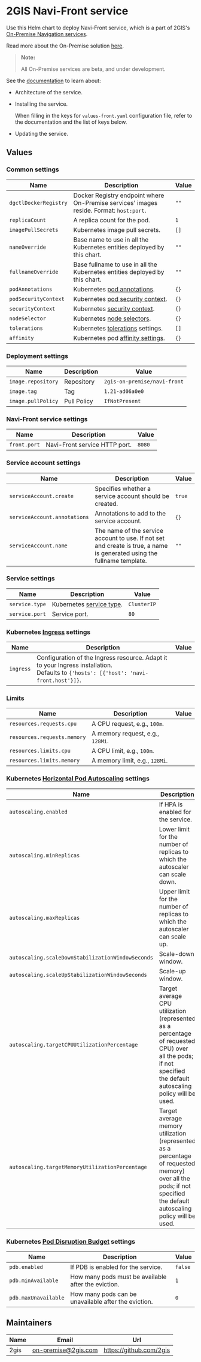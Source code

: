 # 2GIS Navi-Front service

Use this Helm chart to deploy Navi-Front service, which is a part of 2GIS's [On-Premise Navigation services](https://docs.2gis.com/en/on-premise/navigation).

Read more about the On-Premise solution [here](https://docs.2gis.com/en/on-premise/overview).

> **Note:**
>
> All On-Premise services are beta, and under development.

See the [documentation](https://docs.2gis.com/en/on-premise/navigation) to learn about:

- Architecture of the service.

- Installing the service.

    When filling in the keys for `values-front.yaml` configuration file, refer to the documentation and the list of keys below.

- Updating the service.

## Values

### Common settings

| Name                  | Description                                                                                                                 | Value |
| --------------------- | --------------------------------------------------------------------------------------------------------------------------- | ----- |
| `dgctlDockerRegistry` | Docker Registry endpoint where On-Premise services' images reside. Format: `host:port`.                                     | `""`  |
| `replicaCount`        | A replica count for the pod.                                                                                                | `1`   |
| `imagePullSecrets`    | Kubernetes image pull secrets.                                                                                              | `[]`  |
| `nameOverride`        | Base name to use in all the Kubernetes entities deployed by this chart.                                                     | `""`  |
| `fullnameOverride`    | Base fullname to use in all the Kubernetes entities deployed by this chart.                                                 | `""`  |
| `podAnnotations`      | Kubernetes [pod annotations](https://kubernetes.io/docs/concepts/overview/working-with-objects/annotations/).               | `{}`  |
| `podSecurityContext`  | Kubernetes [pod security context](https://kubernetes.io/docs/tasks/configure-pod-container/security-context/).              | `{}`  |
| `securityContext`     | Kubernetes [security context](https://kubernetes.io/docs/tasks/configure-pod-container/security-context/).                  | `{}`  |
| `nodeSelector`        | Kubernetes [node selectors](https://kubernetes.io/docs/concepts/scheduling-eviction/assign-pod-node/#nodeselector).         | `{}`  |
| `tolerations`         | Kubernetes [tolerations](https://kubernetes.io/docs/concepts/scheduling-eviction/taint-and-toleration/) settings.           | `[]`  |
| `affinity`            | Kubernetes pod [affinity settings](https://kubernetes.io/docs/concepts/scheduling-eviction/assign-pod-node/#node-affinity). | `{}`  |


### Deployment settings

| Name               | Description | Value                        |
| ------------------ | ----------- | ---------------------------- |
| `image.repository` | Repository  | `2gis-on-premise/navi-front` |
| `image.tag`        | Tag         | `1.21-ad06a0e0`              |
| `image.pullPolicy` | Pull Policy | `IfNotPresent`               |


### Navi-Front service settings

| Name         | Description                   | Value  |
| ------------ | ----------------------------- | ------ |
| `front.port` | Navi-Front service HTTP port. | `8080` |


### Service account settings

| Name                         | Description                                                                                                             | Value  |
| ---------------------------- | ----------------------------------------------------------------------------------------------------------------------- | ------ |
| `serviceAccount.create`      | Specifies whether a service account should be created.                                                                  | `true` |
| `serviceAccount.annotations` | Annotations to add to the service account.                                                                              | `{}`   |
| `serviceAccount.name`        | The name of the service account to use. If not set and create is true, a name is generated using the fullname template. | `""`   |


### Service settings

| Name           | Description                                                                                                                    | Value       |
| -------------- | ------------------------------------------------------------------------------------------------------------------------------ | ----------- |
| `service.type` | Kubernetes [service type](https://kubernetes.io/docs/concepts/services-networking/service/#publishing-services-service-types). | `ClusterIP` |
| `service.port` | Service port.                                                                                                                  | `80`        |


### Kubernetes [Ingress](https://kubernetes.io/docs/concepts/services-networking/ingress/) settings

| Name      | Description                                                                                                                                 | Value |
| --------- | ------------------------------------------------------------------------------------------------------------------------------------------- | ----- |
| `ingress` | Configuration of the Ingress resource. Adapt it to your Ingress installation. <br/> Defaults to `{'hosts': [{'host': 'navi-front.host'}]}`. |       |


### Limits

| Name                        | Description                      | Value |
| --------------------------- | -------------------------------- | ----- |
| `resources.requests.cpu`    | A CPU request, e.g., `100m`.     |       |
| `resources.requests.memory` | A memory request, e.g., `128Mi`. |       |
| `resources.limits.cpu`      | A CPU limit, e.g., `100m`.       |       |
| `resources.limits.memory`   | A memory limit, e.g., `128Mi`.   |       |


### Kubernetes [Horizontal Pod Autoscaling](https://kubernetes.io/docs/tasks/run-application/horizontal-pod-autoscale/) settings

| Name                                              | Description                                                                                                                                                          | Value   |
| ------------------------------------------------- | -------------------------------------------------------------------------------------------------------------------------------------------------------------------- | ------- |
| `autoscaling.enabled`                             | If HPA is enabled for the service.                                                                                                                                   | `false` |
| `autoscaling.minReplicas`                         | Lower limit for the number of replicas to which the autoscaler can scale down.                                                                                       | `1`     |
| `autoscaling.maxReplicas`                         | Upper limit for the number of replicas to which the autoscaler can scale up.                                                                                         | `100`   |
| `autoscaling.scaleDownStabilizationWindowSeconds` | Scale-down window.                                                                                                                                                   | `""`    |
| `autoscaling.scaleUpStabilizationWindowSeconds`   | Scale-up window.                                                                                                                                                     | `""`    |
| `autoscaling.targetCPUUtilizationPercentage`      | Target average CPU utilization (represented as a percentage of requested CPU) over all the pods; if not specified the default autoscaling policy will be used.       | `80`    |
| `autoscaling.targetMemoryUtilizationPercentage`   | Target average memory utilization (represented as a percentage of requested memory) over all the pods; if not specified the default autoscaling policy will be used. | `""`    |


### Kubernetes [Pod Disruption Budget](https://kubernetes.io/docs/concepts/workloads/pods/disruptions/#pod-disruption-budgets) settings

| Name                 | Description                                          | Value   |
| -------------------- | ---------------------------------------------------- | ------- |
| `pdb.enabled`        | If PDB is enabled for the service.                   | `false` |
| `pdb.minAvailable`   | How many pods must be available after the eviction.  | `1`     |
| `pdb.maxUnavailable` | How many pods can be unavailable after the eviction. | `0`     |


## Maintainers

| Name | Email | Url |
| ---- | ------ | --- |
| 2gis | <on-premise@2gis.com> | <https://github.com/2gis> |

